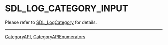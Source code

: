 # SDL_LOG_CATEGORY_INPUT

Please refer to [SDL_LogCategory](SDL_LogCategory) for details.

----
[CategoryAPI](CategoryAPI), [CategoryAPIEnumerators](CategoryAPIEnumerators)

